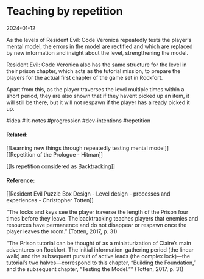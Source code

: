# Teaching by repetition
2024-01-12

As the levels of Resident Evil: Code Veronica repeatedly tests the player's mental model, the errors in the model are rectified and which are replaced by new information and insight about the level, strengthening the model.

Resident Evil: Code Veronica also has the same structure for the level in their prison chapter, which acts as the tutorial mission, to prepare the players for the actual first chapter of the game set in Rockfort.

Apart from this, as the player traverses the level multiple times within a short period, they are also shown that if they havent picked up an item, it will still be there, but it will not respawn if the player has already picked it up.



#idea  #lit-notes #progression #dev-intentions #repetition 
#### Related:
[[Learning new things through repeatedly testing mental model]]
[[Repetition of the Prologue - Hitman]]


[[Is repetition considered as Backtracking]]


#### Reference:
[[Resident Evil Puzzle Box Design - Level design - processes and experiences - Christopher Totten]]

“The locks and keys see the player traverse the length of the Prison four times before they leave. The backtracking teaches players that enemies and resources have permanence and do not disappear or respawn once the player leaves the room.” (Totten, 2017, p. 31)

“The Prison tutorial can be thought of as a miniaturization of Claire’s main adventures on Rockfort. The initial information-gathering period (the linear walk) and the subsequent pursuit of active leads (the complex lock)—the tutorial’s two halves—correspond to this chapter, “Building the Foundation,” and the subsequent chapter, “Testing the Model.”” (Totten, 2017, p. 31)
